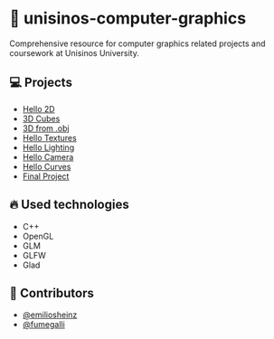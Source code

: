 # 🌌 unisinos-computer-graphics
 Comprehensive resource for computer graphics related projects and coursework at Unisinos University.

## :computer: Projects
- [Hello 2D](https://github.com/emiliosheinz/unisinos-computer-graphics/tree/main/hello-3d)
- [3D Cubes](https://github.com/emiliosheinz/unisinos-computer-graphics/tree/main/3d-cubes)
- [3D from .obj](https://github.com/emiliosheinz/unisinos-computer-graphics/tree/main/3d-obj)
- [Hello Textures](https://github.com/emiliosheinz/unisinos-computer-graphics/tree/main/hello-textures)
- [Hello Lighting](https://github.com/emiliosheinz/unisinos-computer-graphics/tree/main/hello-lighting)
- [Hello Camera](https://github.com/emiliosheinz/unisinos-computer-graphics/tree/main/hello-camera)
- [Hello Curves](https://github.com/emiliosheinz/unisinos-computer-graphics/tree/main/hello-curves)
- [Final Project](https://github.com/emiliosheinz/unisinos-computer-graphics/tree/main/final-project)

## :fire: Used technologies
- C++
- OpenGL
- GLM
- GLFW
- Glad

## :man: Contributors
- [@emiliosheinz](https://github.com/emiliosheinz)
- [@fumegalli](https://github.com/fumegalli)
